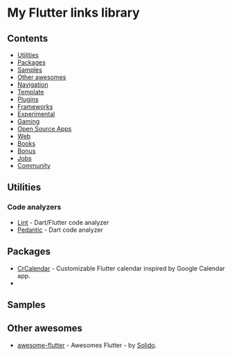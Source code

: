 # My Flutter links library

## Contents

- [Utilities](#utilities)
- [Packages](#packages)
- [Samples](#samples)
- [Other awesomes](#other-awesomes)
- [Navigation](#navigation)
- [Template](#templates)
- [Plugins](#plugins)
- [Frameworks](#frameworks)
- [Experimental](#experimental)
- [Gaming](#gaming)
- [Open Source Apps](#open-source-apps)
- [Web](#web)
- [Books](#books)
- [Bonus](#bonus)
- [Jobs](#jobs)
- [Community](#community)

## Utilities

### Code analyzers

- [Lint](https://github.com/passsy/dart-lint) - Dart/Flutter code analyzer
- [Pedantic](https://github.com/google/pedantic) - Dart code analyzer

## Packages

- [CrCalendar](https://github.com/Cleveroad/cr_calendar) - Customizable Flutter calendar inspired by Google Calendar app.
- 
## Samples



## Other awesomes

- [awesome-flutter](https://github.com/Solido/awesome-flutter) - Awesomes Flutter - by [Solido](https://github.com/Solido).
